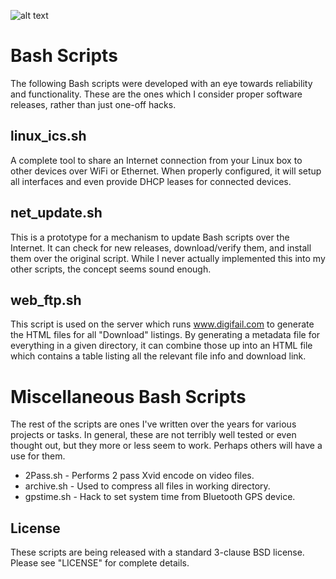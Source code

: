 ![alt text](https://raw.github.com/MS3FGX/bash-scripts/master/term_header.gif "WUB WUB WUB")


Bash Scripts
==============

The following Bash scripts were developed with an eye towards reliability and functionality. These are the ones which I consider proper software releases, rather than just one-off hacks.

linux_ics.sh
--------------

A complete tool to share an Internet connection from your Linux box to other devices over WiFi or Ethernet. When properly configured, it will setup all interfaces and even provide DHCP leases for connected devices.

net_update.sh
--------------

This is a prototype for a mechanism to update Bash scripts over the Internet. It can check for new releases, download/verify them, and install them over the original script. While I never actually implemented this into my other scripts, the concept seems sound enough.

web_ftp.sh
--------------

This script is used on the server which runs www.digifail.com to generate the HTML files for all "Download" listings. By generating a metadata file for everything in a given directory, it can combine those up into an HTML file which contains a table listing all the relevant file info and download link.

Miscellaneous Bash Scripts
==============

The rest of the scripts are ones I've written over the years for various projects or tasks. In general, these are not terribly well tested or even thought out, but they more or less seem to work. Perhaps others will have a use for them.

- 2Pass.sh - Performs 2 pass Xvid encode on video files.
- archive.sh - Used to compress all files in working directory.
- gpstime.sh - Hack to set system time from Bluetooth GPS device.

License
--------------

These scripts are being released with a standard 3-clause BSD license. Please see "LICENSE" for complete details.
